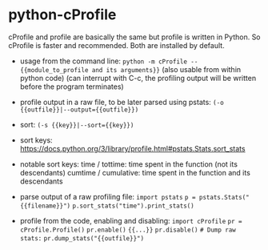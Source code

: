 # python-cProfile

cProfile and profile are basically the same but profile is written in Python. So cProfile is faster and recommended.
Both are installed by default.

- usage from the command line:
`python -m cProfile -- {{module_to_profile and its arguments}}`
(also usable from within python code)
(can interrupt with C-c, the profiling output will be written before the program terminates)

- profile output in a raw file, to be later parsed using pstats:
`(-o {{outfile}}|--output={{outfile}})`

- sort:
`(-s {{key}}|--sort={{key}})`

- sort keys:
https://docs.python.org/3/library/profile.html#pstats.Stats.sort_stats

- notable sort keys:
time / tottime: time spent in the function (not its descendants)
cumtime / cumulative: time spent in the function and its descendants

- parse output of a raw profiling file:
`import pstats`
`p = pstats.Stats("{{filename}}")`
`p.sort_stats("time").print_stats()`

- profile from the code, enabling and disabling:
`import cProfile`
`pr = cProfile.Profile()`
`pr.enable()`
`{{...}}`
`pr.disable()`
`# Dump raw stats:`
`pr.dump_stats("{{outfile}}")`

